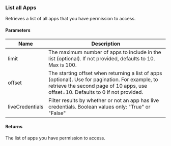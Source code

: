 ### List all Apps

Retrieves a list of all apps that you have permission to access.

#### Parameters

<table>
    <thead>
        <tr>
            <th>Name</th>
            <th>Description</th>
        </tr>
    </thead>
    <tbody>
        <tr>
            <td>limit</td>
            <td>The maximum number of apps to include in the list (optional). If not provided, defaults to 10. Max is 100.</td>
        </tr>
        <tr>
            <td>offset</td>
            <td>The starting offset when returning a list of apps (optional). Use for pagination. For example, to retrieve the second page of 10 apps, use offset=10. Defaults to 0 if not provided.</td>
        </tr>
        <tr>
            <td>liveCredentials</td>
            <td>Filter results by whether or not an app has live credentials. Boolean values only: "True" or "False"</td>
        </tr>
    </tbody>
</table>

#### Returns

The list of apps you have permission to access.







